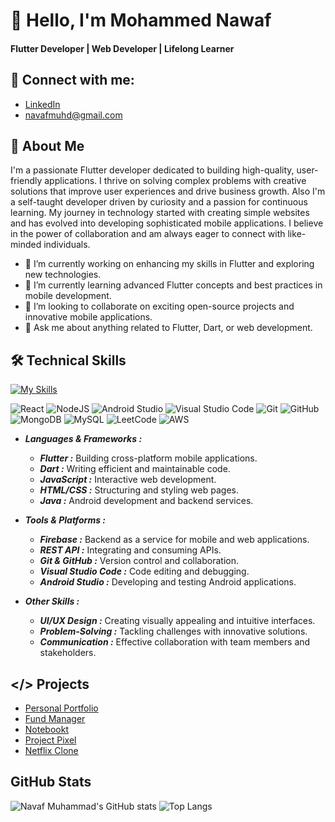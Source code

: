 


# 👋 Hello, I'm Mohammed Nawaf
#### Flutter Developer | Web Developer | Lifelong Learner

## 🤝 Connect with me:

- [LinkedIn](www.linkedin.com/in/mohammed-nawaf-6a96491ba/)
- [navafmuhd@gmail.com]()

##  🌟 About Me 

I'm a passionate Flutter developer dedicated to building high-quality, user-friendly applications. I thrive on solving complex problems with creative solutions that improve user experiences and drive business growth. 
Also I'm a self-taught developer driven by curiosity and a passion for continuous learning. My journey in technology started with creating simple websites and has evolved into developing sophisticated mobile applications. I believe in the power of collaboration and am always eager to connect with like-minded individuals.

  - 🔭 I’m currently working on enhancing my skills in Flutter and exploring new technologies.
  - 🌱 I’m currently learning advanced Flutter concepts and best practices in mobile development.
  - 👯 I’m looking to collaborate on exciting open-source projects and innovative mobile applications.
  - 💬 Ask me about anything related to Flutter, Dart, or web development.


## 🛠 Technical Skills

[![My Skills](https://skillicons.dev/icons?i=flutter,dart,html,css,js,firebase,react,cpp,java,vscode)](https://skillicons.dev)

![React](https://img.shields.io/badge/react-%2320232a.svg?style=for-the-badge&logo=react&logoColor=%2361DAFB)
![NodeJS](https://img.shields.io/badge/node.js-6DA55F?style=for-the-badge&logo=node.js&logoColor=white)
![Android Studio](https://img.shields.io/badge/android%20studio-346ac1?style=for-the-badge&logo=android%20studio&logoColor=white)
![Visual Studio Code](https://img.shields.io/badge/Visual%20Studio%20Code-0078d7.svg?style=for-the-badge&logo=visual-studio-code&logoColor=white)
![Git](https://img.shields.io/badge/git-%23F05033.svg?style=for-the-badge&logo=git&logoColor=white)
![GitHub](https://img.shields.io/badge/github-%23121011.svg?style=for-the-badge&logo=github&logoColor=white)
![MongoDB](https://img.shields.io/badge/MongoDB-%234ea94b.svg?style=for-the-badge&logo=mongodb&logoColor=white)
![MySQL](https://img.shields.io/badge/mysql-4479A1.svg?style=for-the-badge&logo=mysql&logoColor=white)
![LeetCode](https://img.shields.io/badge/LeetCode-000000?style=for-the-badge&logo=LeetCode&logoColor=#d16c06)
![AWS](https://img.shields.io/badge/AWS-%23FF9900.svg?style=for-the-badge&logo=amazon-aws&logoColor=white)


- ___Languages & Frameworks :___

    - ___Flutter :___ Building cross-platform mobile applications.
    - ___Dart :___ Writing efficient and maintainable code.
    - ___JavaScript :___ Interactive web development.
    - ___HTML/CSS :___ Structuring and styling web pages.
    - ___Java :___ Android development and backend services.

- ___Tools & Platforms :___
   - ___Firebase :___ Backend as a service for mobile and web applications.
   - ___REST API :___ Integrating and consuming APIs.
   - ___Git & GitHub :___ Version control and collaboration.
   - ___Visual Studio Code :___ Code editing and debugging.
   - ___Android Studio :___ Developing and testing Android applications.

- ___Other Skills :___
   - ___UI/UX Design :___ Creating visually appealing and intuitive interfaces.
   - ___Problem-Solving :___ Tackling challenges with innovative solutions.
   - ___Communication :___ Effective collaboration with team members and stakeholders.

## </> Projects

- [Personal Portfolio](https://github.com/NavafMuhammad/portfolio-app/)
- [Fund Manager](https://github.com/NavafMuhammad/fund-manager/)
- [Notebookt](https://github.com/NavafMuhammad/Notebookt/)
- [Project Pixel](https://github.com/NavafMuhammad/project_pixel/)
- [Netflix Clone](https://github.com/NavafMuhammad/netflix_clone)

## GitHub Stats

![Navaf Muhammad's GitHub stats](https://github-readme-stats.vercel.app/api?username=NavafMuhammad&show_icons=true&theme=dark)
![Top Langs](https://github-readme-stats.vercel.app/api/top-langs/?username=NavafMuhammad&layout=compact)




